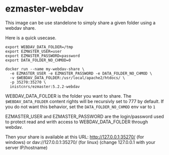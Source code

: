 # ezmaster-webdav

This image can be use standelone to simply share a given folder using a webdav share.

Here is a quick usecase.

```shell
export WEBDAV_DATA_FOLDER=/tmp
export EZMASTER_USER=user
export EZMASTER_PASSWORD=password
export DATA_FOLDER_NO_CHMOD=0

docker run --name my-webdav-share \
  -e EZMASTER_USER -e EZMASTER_PASSWORD -e DATA_FOLDER_NO_CHMOD \
  -v $WEBDAV_DATA_FOLDER:/usr/local/apache2/htdocs/ \
  -p 35270:35270 \
  inistcnrs/ezmaster:5.2.2-webdav
```

WEBDAV_DATA_FOLDER is the folder you want to share. The `$WEBDAV_DATA_FOLDER` content rights will be recursivly set to 777 by default. If you do not want this behavior, set the `DATA_FOLDER_NO_CHMOD` env var to `1`

EZMASTER_USER and EZMASTER_PASSWORD are the login/password used to protect read and writh access to WEBDAV_DATA_FOLDER through webdav.

Then your share is available at this URL:
http://127.0.0.1:35270/ (for windows) or dav://127.0.0.1:35270/ (for linux)
(change 127.0.0.1 with your server IP/hostname)
